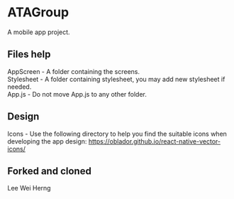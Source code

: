 # ATAGroup
A mobile app project.

## Files help
AppScreen - A folder containing the screens. <br/>
Stylesheet - A folder containing stylesheet, you may add new stylesheet if needed. <br/>
App.js - Do not move App.js to any other folder.

## Design
Icons - Use the following directory to help you find the suitable icons when developing the app design:
https://oblador.github.io/react-native-vector-icons/

## Forked and cloned
Lee Wei Herng